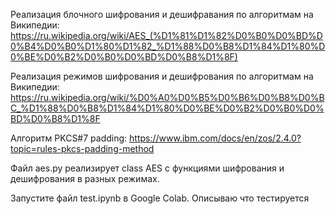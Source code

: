 Реализация блочного шифрования и дешифравания по алгоритмам на Википедии:
https://ru.wikipedia.org/wiki/AES_(%D1%81%D1%82%D0%B0%D0%BD%D0%B4%D0%B0%D1%80%D1%82_%D1%88%D0%B8%D1%84%D1%80%D0%BE%D0%B2%D0%B0%D0%BD%D0%B8%D1%8F)

Реализация режимов шифрования и дешифрования по алгоритмам на Википедии:
https://ru.wikipedia.org/wiki/%D0%A0%D0%B5%D0%B6%D0%B8%D0%BC_%D1%88%D0%B8%D1%84%D1%80%D0%BE%D0%B2%D0%B0%D0%BD%D0%B8%D1%8F

Алгоритм PKCS#7 padding: https://www.ibm.com/docs/en/zos/2.4.0?topic=rules-pkcs-padding-method

Файл aes.py реализирует class AES c функциями шифрования и дешифрования в разных режимах.

Запустите файл test.ipynb в Google Colab. Описываю что тестируется
